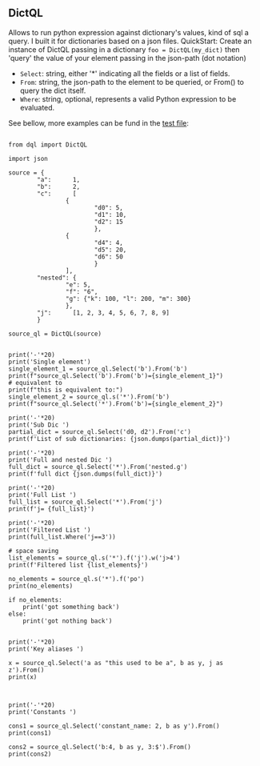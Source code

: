 ## DictQL
Allows to run python expression against dictionary's values, kind of sql a query. I built it for dictionaries based on a json files. 
QuickStart: Create an instance of DictQL passing in a dictionary
```foo = DictQL(my_dict)```
then 'query' the value of your element passing in the json-path (dot notation)  


* `Select`:  string, either '*' indicating all the fields or a list of fields.
* `From`:  string, the json-path to the element to be queried, or From() to query the dict itself.
* `Where`: string, optional, represents a valid Python expression to be evaluated.



See bellow, more examples can be fund in the [test file](dql/test_dictQL.py):
```

from dql import DictQL

import json

source = {
        "a":      1,
        "b":      2,
        "c":      [
                {
                        "d0": 5,
                        "d1": 10,
                        "d2": 15
                        },
                {
                        "d4": 4,
                        "d5": 20,
                        "d6": 50
                        }
                ],
        "nested": {
                "e": 5,
                "f": "6",
                "g": {"k": 100, "l": 200, "m": 300}
                },
        "j":      [1, 2, 3, 4, 5, 6, 7, 8, 9]
        }

source_ql = DictQL(source)


print('-'*20)
print('Single element')
single_element_1 = source_ql.Select('b').From('b')
print(f"source_ql.Select('b').From('b')={single_element_1}")
# equivalent to
print(f"this is equivalent to:")
single_element_2 = source_ql.s('*').From('b')
print(f"source_ql.Select('*').From('b')={single_element_2}")

print('-'*20)
print('Sub Dic ')
partial_dict = source_ql.Select('d0, d2').From('c')
print(f'List of sub dictionaries: {json.dumps(partial_dict)}')

print('-'*20)
print('Full and nested Dic ')
full_dict = source_ql.Select('*').From('nested.g')
print(f'full dict {json.dumps(full_dict)}')

print('-'*20)
print('Full List ')
full_list = source_ql.Select('*').From('j')
print(f'j= {full_list}')

print('-'*20)
print('Filtered List ')
print(full_list.Where('j==3'))

# space saving
list_elements = source_ql.s('*').f('j').w('j>4')
print(f'Filtered list {list_elements}')

no_elements = source_ql.s('*').f('po')
print(no_elements)

if no_elements:
    print('got something back')
else:
    print('got nothing back')


print('-'*20)
print('Key aliases ')

x = source_ql.Select('a as "this used to be a", b as y, j as z').From()
print(x)



print('-'*20)
print('Constants ')

cons1 = source_ql.Select('constant_name: 2, b as y').From()
print(cons1)

cons2 = source_ql.Select('b:4, b as y, 3:$').From()
print(cons2)

    
```
